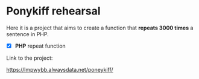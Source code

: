 # Ponykiff rehearsal 

Here it is a project that aims to create a function that **repeats 3000 times** a sentence in PHP.

- [x] **PHP** repeat function

Link to the project:

https://lmpwybb.alwaysdata.net/poneykiff/
